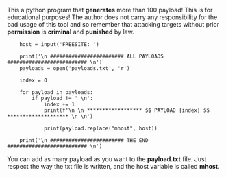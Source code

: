 This a python program that **generates** more than 100 payload! This is for educational purposes! The author does not carry any responsibility for the bad usage of this tool and so remember that attacking targets without prior **permission** is **criminal** and **punished** by law.

        host = input('FREESITE: ')

        print('\n ######################## ALL PAYLOADS ########################## \n')
        payloads = open('payloads.txt', 'r') 

        index = 0

        for payload in payloads:
            if payload != ' \n':
                index += 1
                print(f'\n \n ****************** $$ PAYLOAD {index} $$ ******************** \n \n')

                print(payload.replace("mhost", host))

        print('\n ######################## THE END ########################## \n')




You can add as many payload as you want to the **payload.txt** file. Just respect the way the txt file is written, and the host variable is called **mhost**.
